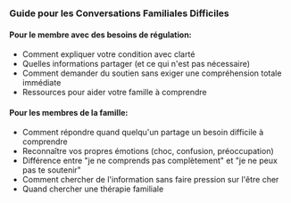 ### Guide pour les Conversations Familiales Difficiles

#### Pour le membre avec des besoins de régulation:
- Comment expliquer votre condition avec clarté
- Quelles informations partager (et ce qui n'est pas nécessaire)
- Comment demander du soutien sans exiger une compréhension totale immédiate
- Ressources pour aider votre famille à comprendre

#### Pour les membres de la famille:
- Comment répondre quand quelqu'un partage un besoin difficile à comprendre
- Reconnaître vos propres émotions (choc, confusion, préoccupation)
- Différence entre "je ne comprends pas complètement" et "je ne peux pas te soutenir"
- Comment chercher de l'information sans faire pression sur l'être cher
- Quand chercher une thérapie familiale


